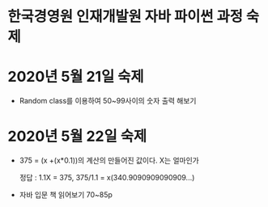 # 한국경영원 인재개발원 자바 파이썬 과정 숙제

# 2020년 5월 21일 숙제

* Random class를 이용하여 50~99사이의 숫자 출력 해보기

# 2020년 5월 22일 숙제

* 375 = (x +(x*0.1))의 계산의 만들어진 값이다. X는 얼마인가
  
   정답 : 1.1X = 375, 375/1.1 = x(340.9090909090909‬...) 

* 자바 입문 책 읽어보기 70~85p
